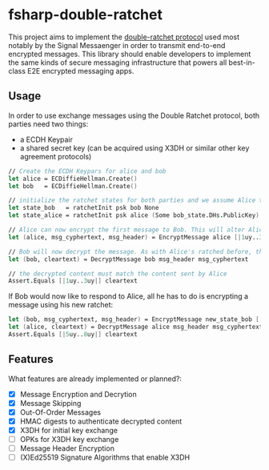 # fsharp-double-ratchet

This project aims to implement the [double-ratchet protocol](https://signal.org/docs/specifications/doubleratchet/) used most notably by the Signal Messaenger in order to transmit end-to-end encrypted messages. This library should enable developers to implement the same kinds of secure messaging infrastructure that powers all best-in-class E2E encrypted messaging apps.

## Usage

In order to use exchange messages using the Double Ratchet protocol, both parties need two things:

* a ECDH Keypair
* a shared secret key (can be acquired using X3DH or similar other key agreement protocols)

```fsharp
// Create the ECDH Keypars for alice and bob
let alice = ECDiffieHellman.Create()
let bob   = ECDiffieHellman.Create()

// initialize the ratchet states for both parties and we assume Alice to be sending a message to Bob for the first time
let state_bob   = ratchetInit psk bob None
let state_alice = ratchetInit psk alice (Some bob_state.DHs.PublicKey)

// Alice can now encrypt the first message to Bob. This will alter Alice's ratchet which must be stored to enable further communication. We can just shadow the same variable again since we do not need to store the previous state in order to encrypt or decrypt future messages.
let (alice, msg_cyphertext, msg_header) = EncryptMessage alice [|1uy..3uy|]

// Bob will now decrypt the message. As with Alice's ratched before, this will alter Bob's ratchet, which must be stored for future communication as well.
let (bob, cleartext) = DecryptMessage bob msg_header msg_cyphertext

// the decrypted content must match the content sent by Alice
Assert.Equals [|1uy..3uy|] cleartext
```

If Bob would now like to respond to Alice, all he has to do is encrypting a message using his new ratchet:
```fsharp
let (bob, msg_cyphertext, msg_header) = EncryptMessage new_state_bob [|5uy..8uy|]
let (alice, cleartext) = DecryptMessage alice msg_header msg_cyphertext
Assert.Equals [|5uy..8uy|] cleartext
```

## Features

What features are already implemented or planned?:

- [x] Message Encryption and Decrytion
- [x] Message Skipping
- [x] Out-Of-Order Messages
- [x] HMAC digests to authenticate decrypted content
- [x] X3DH for initial key exchange
- [ ] OPKs for X3DH key exchange
- [ ] Message Header Encryption
- [ ] (X)Ed25519 Signature Algorithms that enable X3DH